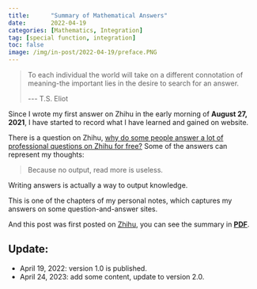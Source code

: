 ```yaml
---
title:      "Summary of Mathematical Answers"
date:       2022-04-19
categories: [Mathematics, Integration]
tag: [special function, integration]
toc: false
image: /img/in-post/2022-04-19/preface.PNG
---
```

>To each individual the world will take on a different connotation of meaning-the important lies in the desire to search for an answer.
>
>--- T.S. Eliot

Since I wrote my first answer on Zhihu in the early morning of **August 27, 2021**, I have started to record what I have learned and gained on website.

There is a question on Zhihu, [why do some people answer a lot of professional questions on Zhihu for free?](https://www.zhihu.com/question/64355408) Some of the answers can represent my thoughts:
> Because no output, read more is useless.


Writing answers is actually a way to output knowledge.

This is one of the chapters of my personal notes, which captures my answers on some question-and-answer sites. 

And this post was first posted on [Zhihu](https://zhuanlan.zhihu.com/p/501422450), you can see the summary in [**PDF**](/pdf/Zhihu-Summary.pdf).



## Update:
* April 19, 2022: version 1.0 is published.
* April 24, 2023: add some content, update to version 2.0.
